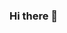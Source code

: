 ### Hi there 👋

<!--
**rkarumba/rkarumba** is a ✨ _special_ ✨ repository because its `README.md` (this file) appears on your GitHub profile.

Here are some ideas to get you started:

- 🔭 I’m currently working on a spotify room music player with a django backend and a react front-end 
- 🌱 I’m currently learning Python
- 👯 I’m looking to collaborate on Junior Web Development Projects
- 🤔 I’m looking for help with Mastering Object Oriented Programming
- 💬 Ask me about 
- 📫 How to reach me: 
- 😄 Pronouns: ...
- ⚡ Fun fact: ...
-->


